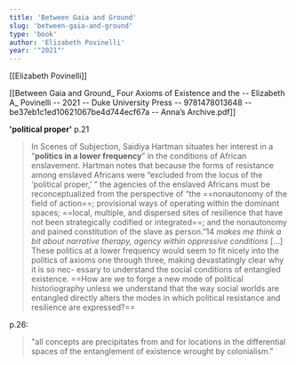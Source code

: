 ```yaml
---
title: 'Between Gaia and Ground'
slug: 'between-gaia-and-ground'
type: 'book'
author: 'Elizabeth Povinelli'
year: '"2021"'
---
```


[[Elizabeth Povinelli]]

[[Between Gaia and Ground_ Four Axioms of Existence and the -- Elizabeth A_ Povinelli -- 2021 -- Duke University Press -- 9781478013648 -- be37eb1c1ed10621067be4d744ecf67a -- Anna’s Archive.pdf]]

**'political proper'** p.21
> In Scenes of Subjection, Saidiya Hartman situates her interest in a “**politics in a lower frequency**” in the conditions of African enslavement. Hartman notes that because the forms of resistance among enslaved Africans were “excluded from the locus of the ‘political proper,’ ” the agencies of the enslaved Africans must be reconceptualized from the perspective of “the ==nonautonomy of the field of action==; provisional ways of operating within the dominant spaces; ==local, multiple, and dispersed sites of resilience that have not been strategically codified or integrated==; and the nonautonomy and pained constitution of the slave as person.”14
> *makes me think a bit about narrative therapy, agency within oppressive conditions*
> \[...] These politics at a lower frequency would seem to fit nicely into the politics of axioms one through three, making devastatingly clear why it is so nec- essary to understand the social conditions of entangled existence. ==How are we to forge a new mode of political historiography unless we understand that the way social worlds are entangled directly alters the modes in which political resistance and resilience are expressed?==

p.26:
>"all concepts are precipitates from and for locations in the differential spaces of the entanglement of existence wrought by colonialism."
